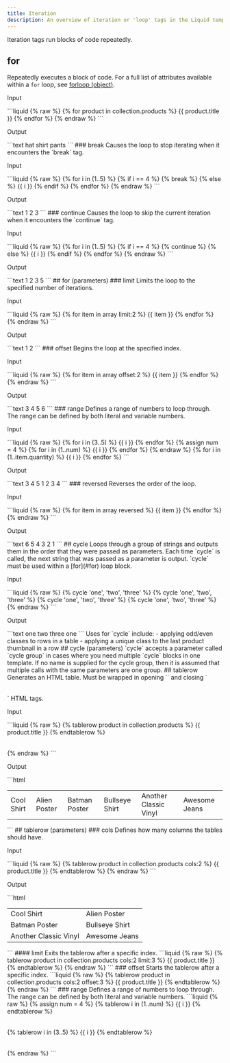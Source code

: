 ```yaml
---
title: Iteration
description: An overview of iteration or 'loop' tags in the Liquid template language.
---
```

Iteration tags run blocks of code repeatedly.
## for
Repeatedly executes a block of code. For a full list of attributes available within a `for` loop, see [forloop (object)](https://docs.shopify.com/themes/liquid/objects/for-loops).
<p class="code-label">Input</p>
```liquid
{% raw %}
  {% for product in collection.products %}
    {{ product.title }}
  {% endfor %}
{% endraw %}
```
<p class="code-label">Output</p>
```text
hat shirt pants
```
### break
Causes the loop to stop iterating when it encounters the `break` tag.
<p class="code-label">Input</p>
```liquid
{% raw %}
{% for i in (1..5) %}
  {% if i == 4 %}
    {% break %}
  {% else %}
    {{ i }}
  {% endif %}
{% endfor %}
{% endraw %}
```
<p class="code-label">Output</p>
```text
1 2 3
```
### continue
Causes the loop to skip the current iteration when it encounters the `continue` tag.
<p class="code-label">Input</p>
```liquid
{% raw %}
{% for i in (1..5) %}
  {% if i == 4 %}
    {% continue %}
  {% else %}
    {{ i }}
  {% endif %}
{% endfor %}
{% endraw %}
```
<p class="code-label">Output</p>
```text
1 2 3   5
```
## for (parameters)
### limit
Limits the loop to the specified number of iterations.
<p class="code-label">Input</p>
```liquid
{% raw %}
<!-- if array = [1,2,3,4,5,6] -->
{% for item in array limit:2 %}
  {{ item }}
{% endfor %}
{% endraw %}
```
<p class="code-label">Output</p>
```text
1 2
```
### offset
Begins the loop at the specified index.
<p class="code-label">Input</p>
```liquid
{% raw %}
<!-- if array = [1,2,3,4,5,6] -->
{% for item in array offset:2 %}
  {{ item }}
{% endfor %}
{% endraw %}
```
<p class="code-label">Output</p>
```text
3 4 5 6
```
### range
Defines a range of numbers to loop through. The range can be defined by both literal and variable numbers.
<p class="code-label">Input</p>
```liquid
{% raw %}
{% for i in (3..5) %}
  {{ i }}
{% endfor %}
{% assign num = 4 %}
{% for i in (1..num) %}
  {{ i }}
{% endfor %}
{% endraw %}
{% for i in (1..item.quantity) %}
  {{ i }}
{% endfor %}
```
<p class="code-label">Output</p>
```text
3 4 5
1 2 3 4
```
### reversed
Reverses the order of the loop.
<p class="code-label">Input</p>
```liquid
{% raw %}
<!-- if array = [1,2,3,4,5,6] -->
{% for item in array reversed %}
  {{ item }}
{% endfor %}
{% endraw %}
```
<p class="code-label">Output</p>
```text
6 5 4 3 2 1
```
## cycle
Loops through a group of strings and outputs them in the order that they were passed as parameters. Each time `cycle` is called, the next string that was passed as a parameter is output.
`cycle` must be used within a [for](#for) loop block.
<p class="code-label">Input</p>
```liquid
{% raw %}
{% cycle 'one', 'two', 'three' %}
{% cycle 'one', 'two', 'three' %}
{% cycle 'one', 'two', 'three' %}
{% cycle 'one', 'two', 'three' %}
{% endraw %}
```
<p class="code-label">Output</p>
```text
one
two
three
one
```
Uses for `cycle` include:
-   applying odd/even classes to rows in a table
-   applying a unique class to the last product thumbnail in a row
## cycle (parameters)
`cycle` accepts a parameter called `cycle group` in cases where you need multiple `cycle` blocks in one template. If no name is supplied for the cycle group, then it is assumed that multiple calls with the same parameters are one group.
## tablerow
Generates an HTML table. Must be wrapped in opening `<table>` and closing `</table>` HTML tags.
<p class="code-label">Input</p>
```liquid
{% raw %}
<table>
{% tablerow product in collection.products %}
  {{ product.title }}
{% endtablerow %}
</table>
{% endraw %}
```
<p class="code-label">Output</p>
```html
<table>
  <tr class="row1">
    <td class="col1">
      Cool Shirt
    </td>
    <td class="col2">
      Alien Poster
    </td>
    <td class="col3">
      Batman Poster
    </td>
    <td class="col4">
      Bullseye Shirt
    </td>
    <td class="col5">
      Another Classic Vinyl
    </td>
    <td class="col6">
      Awesome Jeans
    </td>
  </tr>
</table>
```
## tablerow (parameters)
### cols
Defines how many columns the tables should have.
<p class="code-label">Input</p>
```liquid
{% raw %}
{% tablerow product in collection.products cols:2 %}
  {{ product.title }}
{% endtablerow %}
{% endraw %}
```
<p class="code-label">Output</p>
```html
<table>
  <tr class="row1">
    <td class="col1">
      Cool Shirt
    </td>
    <td class="col2">
      Alien Poster
    </td>
  </tr>
  <tr class="row2">
    <td class="col1">
      Batman Poster
    </td>
    <td class="col2">
      Bullseye Shirt
    </td>
  </tr>
  <tr class="row3">
    <td class="col1">
      Another Classic Vinyl
    </td>
    <td class="col2">
      Awesome Jeans
    </td>
  </tr>
</table>
```
#### limit
Exits the tablerow after a specific index.
```liquid
{% raw %}
{% tablerow product in collection.products cols:2 limit:3 %}
  {{ product.title }}
{% endtablerow %}
{% endraw %}
```
### offset
Starts the tablerow after a specific index.
```liquid
{% raw %}
{% tablerow product in collection.products cols:2 offset:3 %}
  {{ product.title }}
{% endtablerow %}
{% endraw %}
```
### range
Defines a range of numbers to loop through. The range can be defined by both literal and variable numbers.
```liquid
{% raw %}
<!--variable number example-->
{% assign num = 4 %}
<table>
{% tablerow i in (1..num) %}
  {{ i }}
{% endtablerow %}
</table>
<!--literal number example-->
<table>
{% tablerow i in (3..5) %}
  {{ i }}
{% endtablerow %}
</table>
{% endraw %}
```